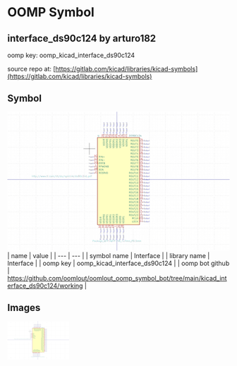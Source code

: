 # OOMP Symbol  
## interface_ds90c124  by arturo182  
  
oomp key: oomp_kicad_interface_ds90c124  
  
source repo at: [https://gitlab.com/kicad/libraries/kicad-symbols](https://gitlab.com/kicad/libraries/kicad-symbols)  
## Symbol  
  
[![working.png](working_600.png)](working.png)  
| name | value | 
| --- | --- | 
| symbol name | Interface | 
| library name | Interface | 
| oomp key | oomp_kicad_interface_ds90c124 | 
| oomp bot github | https://github.com/oomlout/oomlout_oomp_symbol_bot/tree/main/kicad_interface_ds90c124/working | 
## Images  
  
[![working.png](working_140.png)](working.png)  
